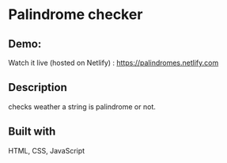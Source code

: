 # Palindrome checker

## Demo:
Watch it live (hosted on Netlify) : https://palindromes.netlify.com

## Description
checks weather a string is palindrome or not.

## Built with 
HTML, CSS, JavaScript
